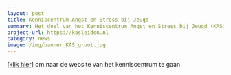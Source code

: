 ```yaml
---
layout: post
title: Kenniscentrum Angst en Stress bij Jeugd
summary: Het doel van het Kenniscentrum Angst en Stress bij Jeugd (KAS) is stress- en angstklachten bij kinderen zo vroeg mogelijk te herkennen en te verhelpen, door het verbinden van onderzoek, praktijk, zorg en onderwijs
project-url: https://kasleiden.nl
category: news
image: /img/banner_KAS_groot.jpg
---
```


<a href="https://kasleiden.nl">[klik hier]</a> om naar de website van het kenniscentrum te gaan. 
